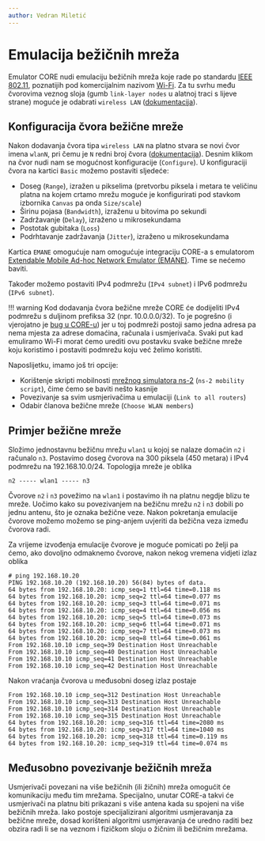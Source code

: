 ```yaml
---
author: Vedran Miletić
---
```


# Emulacija bežičnih mreža

Emulator CORE nudi emulaciju bežičnih mreža koje rade po standardu [IEEE 802.11](https://en.wikipedia.org/wiki/IEEE_802.11), poznatijih pod komercijalnim nazivom [Wi-Fi](https://en.wikipedia.org/wiki/Wi-Fi). Za tu svrhu među čvorovima veznog sloja (gumb `link-layer nodes` u alatnoj traci s lijeve strane) moguće je odabrati `wireless LAN` ([dokumentacija](https://coreemu.github.io/core/gui.html#network-nodes)).

## Konfiguracija čvora bežične mreže

Nakon dodavanja čvora tipa `wireless LAN` na platno stvara se novi čvor imena `wlanN`, pri čemu je `N` redni broj čvora ([dokumentacija](https://coreemu.github.io/core/gui.html#wireless-networks)). Desnim klikom na čvor nudi nam se mogućnost konfiguracije (`Configure`). U konfiguraciji čvora na kartici `Basic` možemo postaviti sljedeće:

- Doseg (`Range`), izražen u pikselima (pretvorbu piksela i metara te veličinu platna na kojem crtamo mrežu moguće je konfigurirati pod stavkom izbornika `Canvas` pa onda `Size/scale`)
- Širinu pojasa (`Bandwidth`), izraženu u bitovima po sekundi
- Zadržavanje (`Delay`), izraženo u mikrosekundama
- Postotak gubitaka (`Loss`)
- Podrhtavanje zadržavanja (`Jitter`), izraženo u mikrosekundama

Kartica `EMANE` omogućuje nam omogućuje integraciju CORE-a s emulatorom [Extendable Mobile Ad-hoc Network Emulator (EMANE)](https://www.nrl.navy.mil/Our-Work/Areas-of-Research/Information-Technology/NCS/EMANE/). Time se nećemo baviti.

Također možemo postaviti IPv4 podmrežu (`IPv4 subnet`) i IPv6 podmrežu (`IPv6 subnet`).

!!! warning
    Kod dodavanja čvora bežične mreže CORE će dodijeliti IPv4 podmrežu s duljinom prefiksa 32 (npr. 10.0.0.0/32). To je pogrešno (i vjerojatno je [bug u CORE-u](https://github.com/coreemu/core/issues)) jer u toj podmreži postoji samo jedna adresa pa nema mjesta za adrese domaćina, računala i usmjerivača. Svaki put kad emuliramo Wi-Fi morat ćemo urediti ovu postavku svake bežične mreže koju koristimo i postaviti podmrežu koju već želimo koristiti.

Naposlijetku, imamo još tri opcije:

- Korištenje skripti mobilnosti [mrežnog simulatora ns-2](https://www.isi.edu/nsnam/ns/) (`ns-2 mobility script`), čime ćemo se baviti nešto kasnije
- Povezivanje sa svim usmjerivačima u emulaciji (`Link to all routers`)
- Odabir članova bežične mreže (`Choose WLAN members`)

## Primjer bežične mreže

Složimo jednostavnu bežičnu mrežu `wlan1` u kojoj se nalaze domaćin `n2` i računalo `n3`. Postavimo doseg čvorova na 300 piksela (450 metara) i IPv4 podmrežu na 192.168.10.0/24. Topologija mreže je oblika

``` text
n2 ----- wlan1 ----- n3
```

Čvorove `n2` i `n3` povežimo na `wlan1` i postavimo ih na platnu negdje blizu te mreže. Uočimo kako su povezivanjem na bežičnu mrežu `n2` i `n3` dobili po jednu antenu, što je oznaka bežične veze. Nakon pokretanja emulacije čvorove možemo možemo se ping-anjem uvjeriti da bežična veza između čvorova radi.

Za vrijeme izvođenja emulacije čvorove je moguće pomicati po želji pa ćemo, ako dovoljno odmaknemo čvorove, nakon nekog vremena vidjeti izlaz oblika

``` shell
# ping 192.168.10.20
PING 192.168.10.20 (192.168.10.20) 56(84) bytes of data.
64 bytes from 192.168.10.20: icmp_seq=1 ttl=64 time=0.118 ms
64 bytes from 192.168.10.20: icmp_seq=2 ttl=64 time=0.077 ms
64 bytes from 192.168.10.20: icmp_seq=3 ttl=64 time=0.071 ms
64 bytes from 192.168.10.20: icmp_seq=4 ttl=64 time=0.056 ms
64 bytes from 192.168.10.20: icmp_seq=5 ttl=64 time=0.073 ms
64 bytes from 192.168.10.20: icmp_seq=6 ttl=64 time=0.071 ms
64 bytes from 192.168.10.20: icmp_seq=7 ttl=64 time=0.073 ms
64 bytes from 192.168.10.20: icmp_seq=8 ttl=64 time=0.061 ms
From 192.168.10.10 icmp_seq=39 Destination Host Unreachable
From 192.168.10.10 icmp_seq=40 Destination Host Unreachable
From 192.168.10.10 icmp_seq=41 Destination Host Unreachable
From 192.168.10.10 icmp_seq=42 Destination Host Unreachable
```

Nakon vraćanja čvorova u međusobni doseg izlaz postaje

``` shell-session
From 192.168.10.10 icmp_seq=312 Destination Host Unreachable
From 192.168.10.10 icmp_seq=313 Destination Host Unreachable
From 192.168.10.10 icmp_seq=314 Destination Host Unreachable
From 192.168.10.10 icmp_seq=315 Destination Host Unreachable
64 bytes from 192.168.10.20: icmp_seq=316 ttl=64 time=2080 ms
64 bytes from 192.168.10.20: icmp_seq=317 ttl=64 time=1040 ms
64 bytes from 192.168.10.20: icmp_seq=318 ttl=64 time=0.119 ms
64 bytes from 192.168.10.20: icmp_seq=319 ttl=64 time=0.074 ms
```

## Međusobno povezivanje bežičnih mreža

Usmjerivači povezani na više bežičnih (ili žičnih) mreža omogućit će komunikaciju među tim mrežama. Specijalno, unutar CORE-a takvi će usmjerivači na platnu biti prikazani s više antena kada su spojeni na više bežičnih mreža. Iako postoje specijalizirani algoritmi usmjeravanja za bežične mreže, dosad korišteni algoritmi usmjeravanja će uredno raditi bez obzira radi li se na veznom i fizičkom sloju o žičnim ili bežičnim mrežama.
